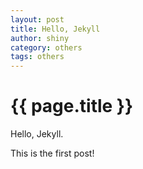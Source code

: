 ```yaml
---
layout: post
title: Hello, Jekyll
author: shiny
category: others
tags: others
---
```


{{ page.title }}
================

Hello, Jekyll.

This is the first post!